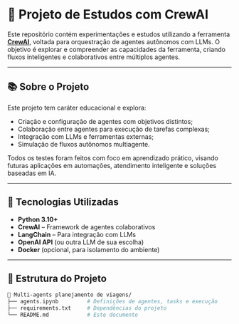 # 🤖 Projeto de Estudos com CrewAI

Este repositório contém experimentações e estudos utilizando a ferramenta **[CrewAI](https://docs.crewai.com/)**, voltada para orquestração de agentes autônomos com LLMs. O objetivo é explorar e compreender as capacidades da ferramenta, criando fluxos inteligentes e colaborativos entre múltiplos agentes.

---

## 📚 Sobre o Projeto

Este projeto tem caráter educacional e explora:

- Criação e configuração de agentes com objetivos distintos;
- Colaboração entre agentes para execução de tarefas complexas;
- Integração com LLMs e ferramentas externas;
- Simulação de fluxos autônomos multiagente.

Todos os testes foram feitos com foco em aprendizado prático, visando futuras aplicações em automações, atendimento inteligente e soluções baseadas em IA.

---

## 🧠 Tecnologias Utilizadas

- **Python 3.10+**
- **CrewAI** – Framework de agentes colaborativos
- **LangChain** – Para integração com LLMs
- **OpenAI API** (ou outra LLM de sua escolha)
- **Docker** (opcional, para isolamento do ambiente)

---

## 🧪 Estrutura do Projeto

```bash
📁 Multi-agents planejamento de viagens/
├── agents.ipynb         # Definições de agentes, tasks e execução
├── requirements.txt     # Dependências do projeto
└── README.md            # Este documento
```
